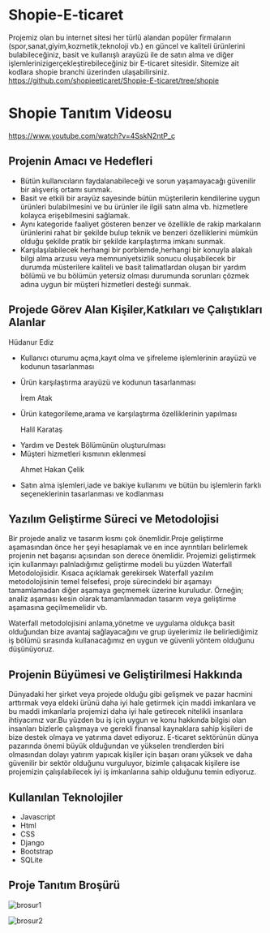 # Shopie-E-ticaret
 Projemiz olan bu internet sitesi her türlü alandan popüler firmaların (spor,sanat,giyim,kozmetik,teknoloji vb.) en güncel ve kaliteli ürünlerini bulabileceğiniz, basit ve kullanışlı arayüzü ile de satın alma ve diğer işlemlerinizigerçekleştirebileceğiniz bir E-ticaret sitesidir. Sitemize ait kodlara shopie branchi üzerinden ulaşabilirsiniz. 
 https://github.com/shopieeticaret/Shopie-E-ticaret/tree/shopie
 
 # Shopie Tanıtım Videosu
 https://www.youtube.com/watch?v=4SskN2ntP_c
 
 ## Projenin Amacı ve Hedefleri
 - Bütün kullanıcıların faydalanabileceği ve sorun yaşamayacağı güvenilir bir alışveriş ortamı sunmak.
 - Basit ve etkili bir arayüz sayesinde bütün müşterilerin kendilerine uygun ürünleri bulabilmesini ve bu ürünler ile ilgili satın alma vb. hizmetlere kolayca erişebilmesini sağlamak. 
 - Aynı kategoride faaliyet gösteren benzer ve özellikle de rakip markaların ürünlerini rahat bir şekilde bulup teknik ve benzeri özelliklerini mümkün olduğu şekilde pratik bir şekilde karşılaştırma imkanı sunmak.
 - Karşılaşılabilecek herhangi bir porblemde,herhangi bir konuyla alakalı bilgi alma arzusu veya memnuniyetsizlik sonucu oluşabilecek bir durumda müsterilere kaliteli ve basit talimatlardan oluşan bir yardım bölümü ve bu bölümün yetersiz olması durumunda sorunları çözmek adına uygun bir müşteri hizmetleri desteği sunmak.
 
## Projede Görev Alan Kişiler,Katkıları ve Çalıştıkları Alanlar 
Hüdanur Ediz
- Kullanıcı oturumu açma,kayıt olma ve şifreleme işlemlerinin arayüzü ve kodunun tasarlanması <br><p>
- Ürün karşılaştırma arayüzü ve kodunun tasarlanması <br><p>
İrem Atak
- Ürün kategorileme,arama ve karşılaştırma özelliklerinin yapılması <br><p>
Halil Karataş <br>
- Yardım ve Destek Bölümünün oluşturulması
- Müşteri hizmetleri kısmının eklenmesi <br><p>
Ahmet Hakan Çelik
- Satın alma işlemleri,iade ve bakiye kullanımı ve bütün bu işlemlerin farklı seçeneklerinin tasarlanması ve kodlanması 

## Yazılım Geliştirme Süreci ve Metodolojisi
Bir projede analiz ve tasarım kısmı çok önemlidir.Proje geliştirme aşamasından önce her şeyi hesaplamak ve en ince ayrıntıları belirlemek projenin net başarısı açısından son derece önemlidir. Projemizi geliştirmek için kullanmayı palnladığımız geliştirme modeli bu yüzden Waterfall Metodolojisidir. Kısaca açıklamak gerekirsek Waterfall yazılım metodolojisinin temel felsefesi, proje sürecindeki bir aşamayı tamamlamadan diğer aşamaya geçmemek üzerine kuruludur. Örneğin; analiz aşaması kesin olarak tamamlanmadan tasarım veya geliştirme aşamasına geçilmemelidir vb. <br>

Waterfall metodolojisini anlama,yönetme ve uygulama oldukça basit olduğundan bize avantaj sağlayacağını ve grup üyelerimiz ile belirlediğimiz iş bölümü sırasında kullanacağımız en uygun ve güvenli yöntem olduğunu düşünüyoruz.
 
 ## Projenin Büyümesi ve Geliştirilmesi Hakkında
 Dünyadaki her şirket veya projede olduğu gibi gelişmek ve pazar hacmini arttırmak veya eldeki ürünü daha iyi hale getirmek için maddi imkanlara ve bu maddi imkanlarla projemizi daha iyi hale getirecek nitelikli insanlara ihtiyacımız var.Bu yüzden bu iş için uygun ve konu hakkında bilgisi olan insanları bizlerle çalışmaya ve gerekli finansal kaynaklara sahip kişileri de bize destek olmaya ve yatırıma davet ediyoruz. E-ticaret sektörünün dünya pazarında önemi büyük olduğundan ve yükselen trendlerden biri olmasından dolayı yatırım yapıcak kişiler için başarı oranı yüksek ve daha güvenilir bir sektör olduğunu vurguluyor, bizimle çalışacak kişilere ise projemizin çalışılabilecek iyi iş imkanlarına sahip olduğunu temin ediyoruz. 
  
 
 ## Kullanılan Teknolojiler
 - Javascript
 - Html
 - CSS
 - Django
 - Bootstrap
 - SQLite
 
 ## Proje Tanıtım Broşürü
 
![brosur1](https://user-images.githubusercontent.com/73705686/235508784-05a21eb6-d3de-443e-9672-74a83539064c.jpg)


![brosur2](https://user-images.githubusercontent.com/73705686/235508809-3d319059-9f89-4f04-ae12-c9216068c9d2.jpg)
